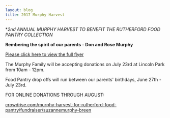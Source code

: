 ```yaml
---
layout: blog
title: 2017 Murphy Harvest
---
```


**2nd ANNUAL MURPHY HARVEST TO BENEFIT THE RUTHERFORD FOOD PANTRY COLLECTION*

**Rembering the spirit of our parents - Don and Rose Murphy**

[Please click here to view the full flyer](https://storage.googleapis.com/static.rutherford-nj.com/social-services/RPF2017POSTER.pdf)

The Murphy Family will be accepting donations on July 23rd at Lincoln Park from 10am - 12pm.

Food Pantry drop offs will run between our parents' birthdays, June 27th - July 23rd. 

FOR ONLINE DONATIONS THROUGH AUGUST:

[crowdrise.com/murphy-harvest-for-rutherford-food-pantry/fundraiser/suzannemurphy-breen](https://www.crowdrise.com/murphy-harvest-for-rutherford-food-pantry/fundraiser/suzannemurphy-breen)
